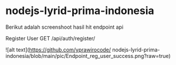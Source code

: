 # nodejs-lyrid-prima-indonesia
Berikut adalah screenshoot hasil hit endpoint api

Register User
GET /api/auth/register/

![alt text](https://github.com/yprawirocode/
nodejs-lyrid-prima-indonesia/blob/main/pic/Endpoint_reg_user_success.png?raw=true)

